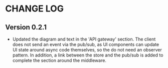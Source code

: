 # CHANGE LOG
## Version 0.2.1
- Updated the diagram and text in the 'API gateway' section. The client does not send an event via the pub/sub, as UI components can update UI state around async code themselves, so the do not need an observer pattern. In addition, a link between the store and the pub/sub is added to complete the section around the middleware.

